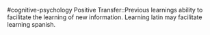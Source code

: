 #cognitive-psychology 
Positive Transfer::Previous learnings ability to facilitate the learning of new information. Learning latin may facilitate learning spanish.
<!--SR:!2024-04-14,4,210-->